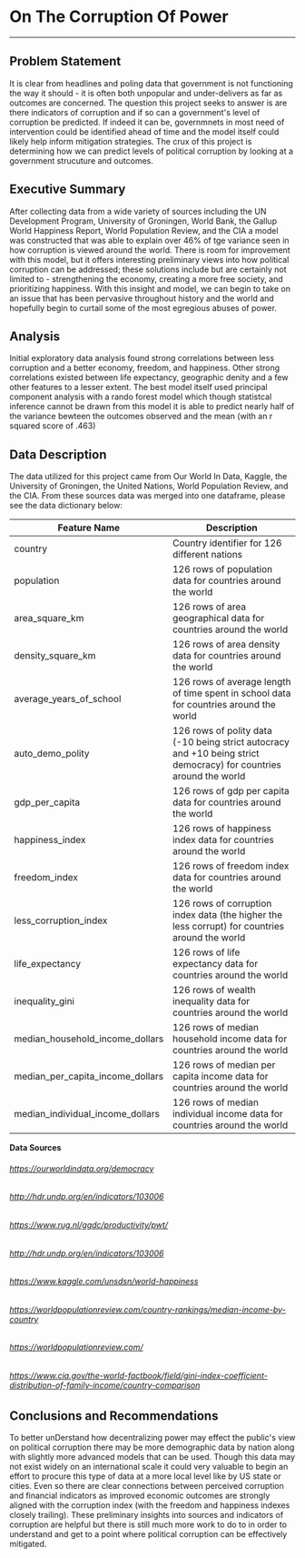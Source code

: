 # On The Corruption Of Power
---
## Problem Statement
It is clear from headlines and poling data that government is not functioning the way it should - it is often both unpopular and under-delivers as far as outcomes are concerned. The question this project seeks to answer is are there indicators of corruption and if so can a government's level of corruption be predicted. If indeed it can be, governmnets in most need of intervention could be identified ahead of time and the model itself could likely help inform mitigation strategies. The crux of this project is determining how we can predict levels of political corruption by looking at a government strucuture and outcomes.

## Executive Summary
After collecting data from a wide variety of sources including the UN Development Program, University of Groningen, World Bank, the Gallup World Happiness Report, World Population Review, and the CIA a model was constructed that was able to explain over 46% of tge variance seen in how corruption is viewed around the world. There is room for improvement with this model, but it offers interesting preliminary views into how political corruption can be addressed; these solutions include but are certainly not limited to - strengthening the economy, creating a more free society, and prioritizing happiness. With this insight and model, we can begin to take on an issue that has been pervasive throughout history and the world and hopefully begin to curtail some of the most egregious abuses of power.

## Analysis
Initial exploratory data analysis found strong correlations between less corruption and a better economy, freedom, and happiness. Other strong correlations existed between life expectancy, geographic denity and a few other features to a lesser extent. The best model itself used principal component analysis with a rando forest model which though statistcal inference cannot be drawn from this model it is able to predict nearly half of the variance bewteen the outcomes observed and the mean (with an r squared score of .463)
           
## Data Description
The data utilized for this project came from Our World In Data, Kaggle, the University of Groningen, the United Nations, World Population Review, and the CIA. From these sources data was merged into one dataframe, please see the data dictionary below:

| Feature Name | Description |
|    -----     |   -------   |
| country | Country identifier for 126 different nations|
| population | 126 rows of population data for countries around the world |
| area_square_km | 126 rows of area geographical data for countries around the world |
| density_square_km | 126 rows of area density data for countries around the world |
| average_years_of_school | 126 rows of average length of time spent in school data for countries around the world |
| auto_demo_polity | 126 rows of polity data (-10 being strict autocracy and +10 being strict democracy) for countries around the world |
| gdp_per_capita | 126 rows of gdp per capita data for countries around the world |
| happiness_index | 126 rows of happiness index data for countries around the world |
| freedom_index | 126 rows of freedom index data for countries around the world |
| less_corruption_index | 126 rows of corruption index data (the higher the less corrupt) for countries around the world |
| life_expectancy | 126 rows of life expectancy data for countries around the world |
| inequality_gini | 126 rows of wealth inequality data for countries around the world |
| median_household_income_dollars | 126 rows of median household income data for countries around the world |
| median_per_capita_income_dollars | 126 rows of median per capita income data for countries around the world |
| median_individual_income_dollars | 126 rows of median individual income data for countries around the world |  

**Data Sources**
###### https://ourworldindata.org/democracy
###### http://hdr.undp.org/en/indicators/103006
###### https://www.rug.nl/ggdc/productivity/pwt/
###### http://hdr.undp.org/en/indicators/103006
###### https://www.kaggle.com/unsdsn/world-happiness
###### https://worldpopulationreview.com/country-rankings/median-income-by-country
###### https://worldpopulationreview.com/
###### https://www.cia.gov/the-world-factbook/field/gini-index-coefficient-distribution-of-family-income/country-comparison

## Conclusions and Recommendations
To better unDerstand how decentralizing power may effect the public's view on political corruption there may be more demographic data by nation along with slightly more advanced models that can be used. Though this data may not exist widely on an international scale it could very valuable to begin an effort to procure this type of data at a more local level like by US state or cities. Even so there are clear connections between perceived corruption and financial indicators as improved economic outcomes are strongly aligned with the corruption index (with the freedom and happiness indexes closely trailing). These preliminary insights into sources and indicators of corruption are helpful but there is still much more work to do to in order to understand and get to a point where political corruption can be effectively mitigated.